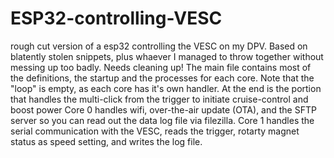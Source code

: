 # ESP32-controlling-VESC
rough cut version of a esp32 controlling the VESC on my DPV. Based on blatently stolen snippets, plus whaever I managed to throw together without messing up too badly.
Needs cleaning up!
The main file contains most of the definitions, the startup and the processes for each core. Note that the "loop" is empty, as each core has it's own handler. At the end is the portion that handles the multi-click from the trigger to initiate cruise-control and boost power
Core 0 handles wifi, over-the-air update (OTA), and the SFTP server so you can read out the data log file via filezilla.
Core 1 handles the serial communication with the VESC, reads the trigger, rotarty magnet status as speed setting, and writes the log file.
